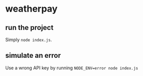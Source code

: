 # weatherpay

## run the project

Simply `node index.js`.

## simulate an error

Use a wrong API key by running `NODE_ENV=error node index.js`
